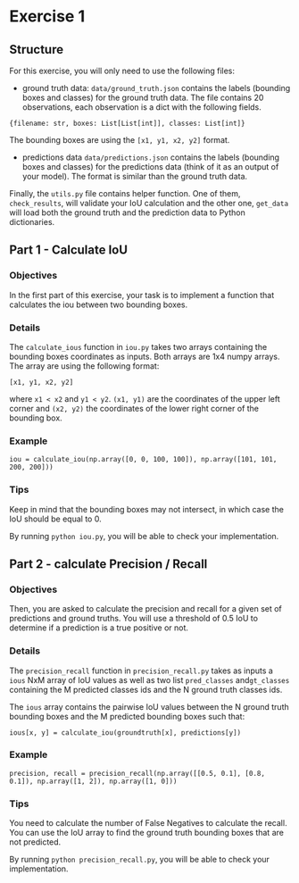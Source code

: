 # Exercise 1 

## Structure
For this exercise, you will only need to use the following files:

* ground truth data:
`data/ground_truth.json` contains the labels (bounding boxes and classes) for the ground truth data.
The file contains 20 observations, each observation is a dict
with the following fields.

```
{filename: str, boxes: List[List[int]], classes: List[int]}
```
The bounding boxes are using the `[x1, y1, x2, y2]` format. 

* predictions data
`data/predictions.json` contains the labels (bounding boxes and classes) for the predictions data (think of it as an output of your model).
The format is similar than the ground truth data.

Finally, the `utils.py` file contains helper function. One of them, `check_results`, will validate your IoU calculation and the other one, `get_data` will 
load both the ground truth and the prediction data to Python dictionaries.


## Part 1 - Calculate IoU

### Objectives

In the first part of this exercise, your task is to implement a function that calculates the iou between
two bounding boxes. 

### Details

The `calculate_ious` function in `iou.py` takes two arrays containing the bounding boxes coordinates
as inputs. Both arrays are 1x4 numpy arrays. The array are using the following format:
```
[x1, y1, x2, y2]
```
where `x1 < x2` and `y1 < y2`. `(x1, y1)` are the coordinates of the upper left corner 
and `(x2, y2)` the coordinates of the lower right corner of the bounding box.

### Example

```
iou = calculate_iou(np.array([0, 0, 100, 100]), np.array([101, 101, 200, 200]))
```

### Tips

Keep in mind that the bounding boxes may not intersect, in which case the IoU 
should be equal to 0.

By running `python iou.py`, you will be able to check your implementation. 


## Part 2 - calculate Precision / Recall

### Objectives

Then, you are asked to calculate the precision and recall for a given set of predictions 
and ground truths. You will use a threshold of 0.5 IoU to determine if a prediction is 
a true positive or not.

### Details

The `precision_recall` function in `precision_recall.py` takes as inputs a `ious` NxM array of IoU values as well as 
two list `pred_classes` and`gt_classes` containing the M predicted classes ids and the N ground truth classes ids.

The `ious` array contains the pairwise IoU values between the N ground truth bounding boxes and the M 
predicted bounding boxes such that:

```
ious[x, y] = calculate_iou(groundtruth[x], predictions[y])
```

### Example

```
precision, recall = precision_recall(np.array([[0.5, 0.1], [0.8, 0.1]), np.array([1, 2]), np.array([1, 0]))
```

### Tips

You need to calculate the number of False Negatives to calculate the recall. You can use the IoU array
to find the ground truth bounding boxes that are not predicted.

By running `python precision_recall.py`, you will be able to check your implementation.
